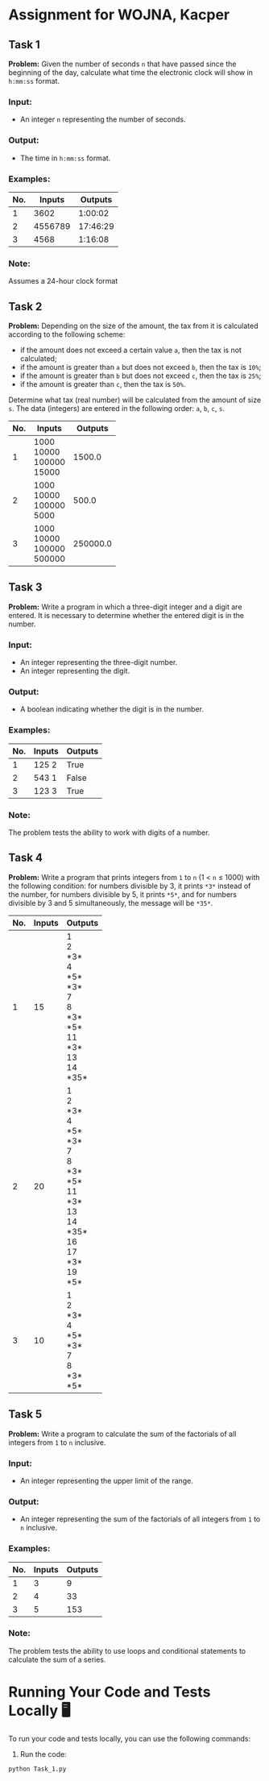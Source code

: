 # Assignment for WOJNA, Kacper

## Task 1

**Problem:** Given the number of seconds `n` that have passed since the beginning of the day, calculate what time the electronic clock will show in `h:mm:ss` format.

### Input:
- An integer `n` representing the number of seconds.

### Output:
- The time in `h:mm:ss` format.

### Examples:

| No. | Inputs   | Outputs    |
| --- | -------- | ---------- |
| 1   | 3602     | 1:00:02    |
| 2   | 4556789  | 17:46:29   |
| 3   | 4568     | 1:16:08    |

### Note:
Assumes a 24-hour clock format

## Task 2
**Problem:** Depending on the size of the amount, the tax from it is calculated according to the following scheme: 
- if the amount does not exceed a certain value `a`, then the tax is not calculated; 
- if the amount is greater than `a` but does not exceed `b`, then the tax is `10%`; 
- if the amount is greater than `b` but does not exceed `c`, then the tax is `25%`; 
- if the amount is greater than `c`, then the tax is `50%`. 

Determine what tax (real number) will be calculated from the amount of size `s`. The data (integers) are entered in the following order: `a`, `b`, `c`, `s`.

| No. | Inputs | Outputs                        |
| --- | ------ | ------------------------------ |
| 1   | 1000<br>10000<br>100000<br>15000 | 1500.0 |
| 2   | 1000<br>10000<br>100000<br>5000  | 500.0  |
| 3   | 1000<br>10000<br>100000<br>500000 | 250000.0 |




## Task 3

**Problem:** Write a program in which a three-digit integer and a digit are entered. It is necessary to determine whether the entered digit is in the number.

### Input:
- An integer representing the three-digit number.
- An integer representing the digit.

### Output:
- A boolean indicating whether the digit is in the number.

### Examples:

| No. | Inputs | Outputs |
| --- | ------ | ------- |
| 1   | 125 2 | True |
| 2   | 543 1 | False |
| 3   | 123 3 | True |

### Note:
The problem tests the ability to work with digits of a number.



## Task 4

**Problem:** Write a program that prints integers from `1` to `n` (1 < `n` ≤ 1000) with the following condition: for numbers divisible by 3, it prints `*3*` instead of the number, for numbers divisible by 5, it prints `*5*`, and for numbers divisible by 3 and 5 simultaneously, the message will be `*35*`.

| No. | Inputs | Outputs |
| --- | ------ | ------- |
| 1   | 15     | 1<br>2<br>\*3\*<br>4<br>\*5\*<br>\*3\*<br>7<br>8<br>\*3\*<br>\*5\*<br>11<br>\*3\*<br>13<br>14<br>\*35\* |
| 2   | 20     | 1<br>2<br>\*3\*<br>4<br>\*5\*<br>\*3\*<br>7<br>8<br>\*3\*<br>\*5\*<br>11<br>\*3\*<br>13<br>14<br>\*35\*<br>16<br>17<br>\*3\*<br>19<br>\*5\* |
| 3   | 10     | 1<br>2<br>\*3\*<br>4<br>\*5\*<br>\*3\*<br>7<br>8<br>\*3\*<br>\*5\* |


## Task 5

**Problem:** Write a program to calculate the sum of the factorials of all integers from `1` to `n` inclusive.

### Input:

- An integer representing the upper limit of the range.

### Output:

- An integer representing the sum of the factorials of all integers from `1` to `n` inclusive.

### Examples:

| No. | Inputs | Outputs |
| --- | ------ | ------- |
| 1   | 3 | 9 |
| 2 | 4 | 33 |
| 3 | 5 | 153 |

### Note:

The problem tests the ability to use loops and conditional statements to calculate the sum of a series.




# Running Your Code and Tests Locally 🖥️

To run your code and tests locally, you can use the following commands:

1. Run the code:
```bash
python Task_1.py
```
